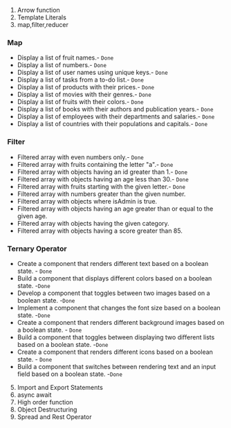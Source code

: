 1. Arrow function
2. Template Literals
3. map,filter,reducer

### Map

- Display a list of fruit names.- `Done`
- Display a list of numbers.- `Done`
- Display a list of user names using unique keys.- `Done`
- Display a list of tasks from a to-do list.- `Done`
- Display a list of products with their prices.- `Done`
- Display a list of movies with their genres.- `Done`
- Display a list of fruits with their colors.- `Done`
- Display a list of books with their authors and publication years.- `Done`
- Display a list of employees with their departments and salaries.- `Done`
- Display a list of countries with their populations and capitals.- `Done`

### Filter

- Filtered array with even numbers only.- `Done`
- Filtered array with fruits containing the letter "a".- `Done`
- Filtered array with objects having an id greater than 1.- `Done`
- Filtered array with objects having an age less than 30.- `Done`
- Filtered array with fruits starting with the given letter.- `Done`
- Filtered array with numbers greater than the given number.
- Filtered array with objects where isAdmin is true.
- Filtered array with objects having an age greater than or equal to the given age.
- Filtered array with objects having the given category.
- Filtered array with objects having a score greater than 85.

### Ternary Operator

- Create a component that renders different text based on a boolean state. - `Done`
- Build a component that displays different colors based on a boolean state. -`Done`
- Develop a component that toggles between two images based on a boolean state. -`Done`
- Implement a component that changes the font size based on a boolean state. -`Done`
- Create a component that renders different background images based on a boolean state. - `Done`
- Build a component that toggles between displaying two different lists based on a boolean state. -`Done`
- Create a component that renders different icons based on a boolean state. - `Done`
- Build a component that switches between rendering text and an input field based on a boolean state. -`Done`

5. Import and Export Statements
6. async await
7. High order function
8. Object Destructuring
9. Spread and Rest Operator
